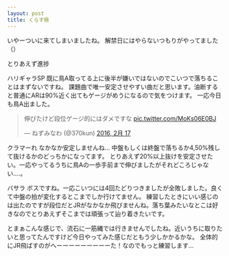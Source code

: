 ```yaml
---
layout: post
title: くらす極
---
```


いやーついに来てしまいましたね。
解禁日にはやらないつもりがやってました（）

とりあえず進捗

ハリギャラSP
既に鳥A取ってる上に後半が嫌いではないのでこいつで落ちることはまずないですね。
課題曲で唯一安定させやすい曲だと思います。油断すると普通にARは90%近く出てもゲージがめうになるので気をつけます。
一応今日も鳥A出ました。

<blockquote class="twitter-tweet" data-lang="ja"><p lang="ja" dir="ltr">伸びたけど段位ゲージ的にはダメですな <a href="https://t.co/MoKs06E0BJ">pic.twitter.com/MoKs06E0BJ</a></p>&mdash; ねずみなわ (@370kun) <a href="https://twitter.com/370kun/status/699877271343992832">2016, 2月 17</a></blockquote>
<script async src="//platform.twitter.com/widgets.js" charset="utf-8"></script>

クラマーれ
なかなか安定しませんね... 中盤もしくは終盤で落ちるか4,50%残して抜けるかのどっちかになってます。
とりあえず20%以上抜けを安定させたい。一応やってるうちに鳥Aの一歩手前まで伸びましたがそれどころじゃない....。

バサラ
ボスですね。一応こいつには4回たどりつきましたが全敗しました。良くて中盤の拍が変化するとこまでしか行けてません。
練習したときにいい感じのは出たのですが段位だとJRがなかなか飛びませんね。落ち葉みたいなとこは好きなのでとりあえずそこまでは頑張って辿り着きたいです。


とまぁこんな感じで、流石に一筋縄では行きませんでしたね。近いうちに取りたいと思ってたんですけど今日やってみた感じだともう少しかかるかな。
全体的にJR飛ばすのがへーーーーーーーーーた！なのでもっと練習します...


